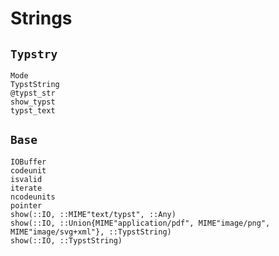 
# Strings

## `Typstry`

```@docs
Mode
TypstString
@typst_str
show_typst
typst_text
```

## `Base`

```@docs
IOBuffer
codeunit
isvalid
iterate
ncodeunits
pointer
show(::IO, ::MIME"text/typst", ::Any)
show(::IO, ::Union{MIME"application/pdf", MIME"image/png", MIME"image/svg+xml"}, ::TypstString)
show(::IO, ::TypstString)
```
